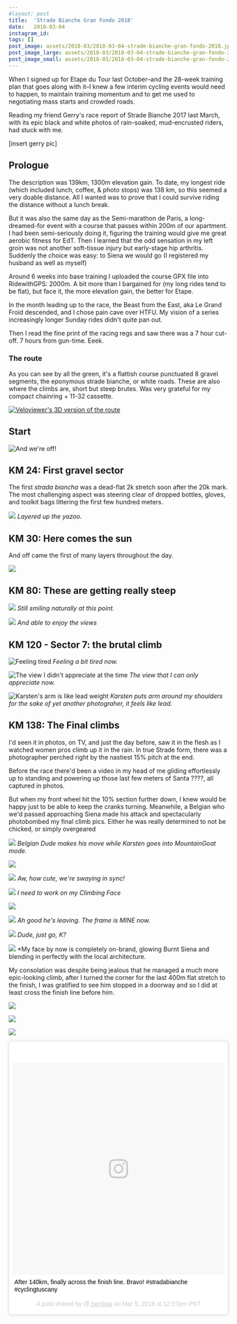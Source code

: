 ```yaml
---
#layout: post
title:  'Strade Bianche Gran Fondo 2018'
date:   2018-03-04
instagram_id:
tags: []
post_image: assets/2018-03/2018-03-04-strade-bianche-gran-fondo-2018.jpg
post_image_large: assets/2018-03/2018-03-04-strade-bianche-gran-fondo-2018_large.jpg
post_image_small: assets/2018-03/2018-03-04-strade-bianche-gran-fondo-2018_thumbnail.jpg
---
```


When I signed up for Etape du Tour last October–and the 28-week training plan that goes along with it–I knew a few interim cycling events would need to happen, to maintain training momentum and to get me used to negotiating mass starts and crowded roads.

Reading my friend Gerry's race report of Strade Bianche 2017 last March, with its epic black and white photos of rain-soaked, mud-encrusted riders, had stuck with me.

[insert gerry pic]

## Prologue

The description was 139km, 1300m elevation gain. To date, my longest ride (which included lunch, coffee, & photo stops) was 138 km, so this seemed a very doable distance. All I wanted was to prove that I could survive riding the distance without a lunch break.

But it was also the same day as the Semi-marathon de Paris, a long-dreamed-for event with a course that passes within 200m of our apartment. I had been semi-seriously doing it, figuring the training would give me great aerobic fitness for EdT.  Then I learned that the odd sensation in my left groin was not another soft-tissue injury but early-stage hip arthritis. Suddenly the choice was easy: to Siena we would go (I registered my husband as well as myself)

Around 6 weeks into base training I uploaded the course GPX file into RidewithGPS: 2000m. A bit more than I bargained for (my long rides tend to be flat), but face it, the more elevation gain, the better for Etape.

In the month leading up to the race, the Beast from the East, aka Le Grand Froid descended, and I chose pain cave over HTFU. My vision of a series increasingly longer Sunday rides didn't quite pan out.

Then I read the fine print of the racing regs and saw there was a 7 hour cut-off. 7 hours from gun-time. Eeek.

### The route

As you can see by all the green, it's a flattish course punctuated 8 gravel segments, the eponymous strade bianche, or white roads. These are also where the climbs are, short but steep brutes. Was very grateful for my compact chainring + 11-32 cassette.

[![Veloviewer's 3D version of the route]({{"/assets/2018-03-04-veloviewer_3d.png"|absolute_url}})](http://veloviewer.com)


## Start

![And we're off!]({{"/assets/images/sb2018/sb_start.jpg"|absolute_url}})

## KM 24: First gravel sector

The first *strada biancha* was a dead-flat 2k stretch soon after the 20k mark. The most challenging aspect was steering clear of dropped bottles, gloves, and toolkit bags littering the first few hundred meters.

![]({{"/assets/images/sb2018/sb_race_1.jpg"|absolute_url}})
*Layered up the yazoo.*

## KM 30: Here comes the sun

And off came the first of many layers throughout the day.

![]({{"/assets/images/sb2018/sb_landscape_midday1.jpg"|absolute_url}})

## KM 80: These are getting really steep

![]({{"/assets/images/sb2018/sb_steep_sector.jpg"|absolute_url}})
*Still smiling naturally at this point.*

![]({{"/assets/images/sb2018/sb_landscape_midday.jpg"|absolute_url}})
*And able to enjoy the views*

## KM 120 - Sector 7: the brutal climb

![Feeling tired]({{"/assets/images/sb2018/sb_sector7_a.jpg"|absolute_url}})
*Feeling a bit tired now.*

![The view I didn't appreciate at the time]({{"/assets/images/sb2018/sb_sector7_another_view.jpg"|absolute_url}})
*The view that I can only appreciate now.*

![Karsten's arm is like lead weight]({{"/assets/images/sb2018/sb_heavy_arm.jpg"|absolute_url}})
*Karsten puts arm around my shoulders for the sake of yet another photograher, it feels like lead.*


## KM 138: The Final climbs

I'd seen it in photos, on TV, and just the day before, saw it in the flesh as I watched women pros climb up it in the rain. In true Strade form, there was a photographer perched right by the nastiest 15% pitch at the end.

Before the race there'd been a video in my head of me gliding effortlessly up to standing and powering up those last few meters of Santa ????, all captured in photos.

But when my front wheel hit the 10% section further down, I knew would be happy just to be able to keep the cranks turning. Meanwhile, a Belgian who we'd passed approaching Siena made his attack and spectacularly photobombed my final climb pics. Either he was really determined to not be chicked, or simply overgeared

![]({{"/assets/images/sb2018/sb_final_climb1.jpg"|absolute_url}})
*Belgian Dude makes his move while Karsten goes into MountainGoat mode.*

![]({{"/assets/images/sb2018/sb_final_climb2.jpg"|absolute_url}})

![]({{"/assets/images/sb2018/sb_final_climb3.jpg"|absolute_url}})
*Aw, how cute, we're swaying in sync!*

![]({{"/assets/images/sb2018/sb_final_climb4.jpg"|absolute_url}})
*I need to work on my Climbing Face*

![]({{"/assets/images/sb2018/sb_final_climb5.jpg"|absolute_url}})

![]({{"/assets/images/sb2018/sb_final_climb7.jpg"|absolute_url}})
*Ah good he's leaving. The frame is MINE now.*

![]({{"/assets/images/sb2018/sb_final_climb6.jpg"|absolute_url}})
*Dude, just go, K?*

![]({{"/assets/images/sb2018/sb_final_climb8.jpg"|absolute_url}})
*My face by now is completely on-brand, glowing Burnt Siena and blending in perfectly with the local architecture.


My consolation was despite being jealous that he managed a much more epic-looking climb, after I turned the corner for the last 400m flat stretch to the finish, I was gratified to see him stopped in a doorway and so I did at least cross the finish line before him.

![]({{"/assets/images/sb2018/sb_towards_finish.jpg"|absolute_url}})

![]({{"/assets/images/sb2018/sb_full_finish.jpg"|absolute_url}})

![]({{"/assets/images/sb2018/sb_piazza_campanile.jpg"|absolute_url}})



<!-- begin ig snippet -->
<blockquote class="instagram-media" data-instgrm-captioned data-instgrm-permalink="https://www.instagram.com/p/Bf9KwYxBHWp/" data-instgrm-version="8" style=" background:#FFF; border:0; border-radius:3px; box-shadow:0 0 1px 0 rgba(0,0,0,0.5),0 1px 10px 0 rgba(0,0,0,0.15); margin: 1px; max-width:658px; padding:0; width:99.375%; width:-webkit-calc(100% - 2px); width:calc(100% - 2px);"><div style="padding:8px;"> <div style=" background:#F8F8F8; line-height:0; margin-top:40px; padding:50.0% 0; text-align:center; width:100%;"> <div style=" background:url(data:image/png;base64,iVBORw0KGgoAAAANSUhEUgAAACwAAAAsCAMAAAApWqozAAAABGdBTUEAALGPC/xhBQAAAAFzUkdCAK7OHOkAAAAMUExURczMzPf399fX1+bm5mzY9AMAAADiSURBVDjLvZXbEsMgCES5/P8/t9FuRVCRmU73JWlzosgSIIZURCjo/ad+EQJJB4Hv8BFt+IDpQoCx1wjOSBFhh2XssxEIYn3ulI/6MNReE07UIWJEv8UEOWDS88LY97kqyTliJKKtuYBbruAyVh5wOHiXmpi5we58Ek028czwyuQdLKPG1Bkb4NnM+VeAnfHqn1k4+GPT6uGQcvu2h2OVuIf/gWUFyy8OWEpdyZSa3aVCqpVoVvzZZ2VTnn2wU8qzVjDDetO90GSy9mVLqtgYSy231MxrY6I2gGqjrTY0L8fxCxfCBbhWrsYYAAAAAElFTkSuQmCC); display:block; height:44px; margin:0 auto -44px; position:relative; top:-22px; width:44px;"></div></div> <p style=" margin:8px 0 0 0; padding:0 4px;"> <a href="https://www.instagram.com/p/Bf9KwYxBHWp/" style=" color:#000; font-family:Arial,sans-serif; font-size:14px; font-style:normal; font-weight:normal; line-height:17px; text-decoration:none; word-wrap:break-word;" target="_blank">After 140km, finally across the finish line. Bravo! #stradabianche #cyclingtuscany</a></p> <p style=" color:#c9c8cd; font-family:Arial,sans-serif; font-size:14px; line-height:17px; margin-bottom:0; margin-top:8px; overflow:hidden; padding:8px 0 7px; text-align:center; text-overflow:ellipsis; white-space:nowrap;">A post shared by @<a href="https://www.instagram.com/herrkaa/" style=" color:#c9c8cd; font-family:Arial,sans-serif; font-size:14px; font-style:normal; font-weight:normal; line-height:17px;" target="_blank"> herrkaa</a> on <time style=" font-family:Arial,sans-serif; font-size:14px; line-height:17px;" datetime="2018-03-05T20:57:07+00:00">Mar 5, 2018 at 12:57pm PST</time></p></div></blockquote>
<script async defer src="//www.instagram.com/embed.js"></script>
<!-- end ig snippet -->

[Veloviewer]: https://veloviewer.com
